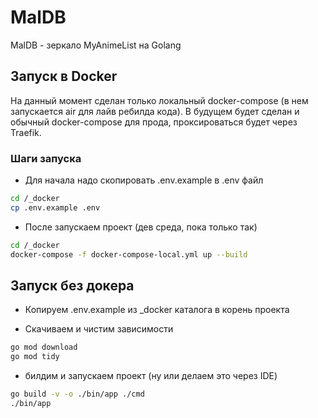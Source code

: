 # MalDB
MalDB - зеркало MyAnimeList на Golang

## Запуск в Docker
На данный момент сделан только локальный docker-compose (в нем запускается air для лайв ребилда кода). 
В будущем будет сделан и обычный docker-compose для прода, проксироваться будет через Traefik.

### Шаги запуска
- Для начала надо скопировать .env.example в .env файл

```bash
cd /_docker
cp .env.example .env
```

- После запускаем проект (дев среда, пока только так)
```bash
cd /_docker
docker-compose -f docker-compose-local.yml up --build
```


## Запуск без докера
- Копируем .env.example из _docker каталога в корень проекта

- Скачиваем и чистим зависимости
```bash
go mod download
go mod tidy
```

- билдим и запускаем проект (ну или делаем это через IDE)
```bash
go build -v -o ./bin/app ./cmd
./bin/app
```